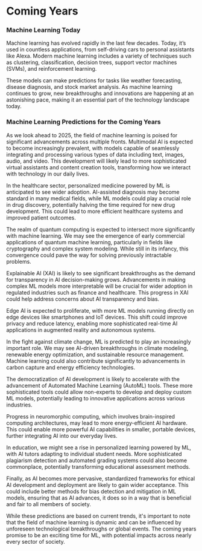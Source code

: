 # Coming Years

### Machine Learning Today

Machine learning has evolved rapidly in the last few decades. Today, it’s used in countless applications, from self-driving cars to personal assistants like Alexa. Modern machine learning includes a variety of techniques such as clustering, classification, decision trees, support vector machines (SVMs), and reinforcement learning.

These models can make predictions for tasks like weather forecasting, disease diagnosis, and stock market analysis. As machine learning continues to grow, new breakthroughs and innovations are happening at an astonishing pace, making it an essential part of the technology landscape today.

### Machine Learning Predictions for the Coming Years

As we look ahead to 2025, the field of machine learning is poised for significant advancements across multiple fronts. Multimodal AI is expected to become increasingly prevalent, with models capable of seamlessly integrating and processing various types of data including text, images, audio, and video. This development will likely lead to more sophisticated virtual assistants and content creation tools, transforming how we interact with technology in our daily lives.

In the healthcare sector, personalized medicine powered by ML is anticipated to see wider adoption. AI-assisted diagnosis may become standard in many medical fields, while ML models could play a crucial role in drug discovery, potentially halving the time required for new drug development. This could lead to more efficient healthcare systems and improved patient outcomes.

The realm of quantum computing is expected to intersect more significantly with machine learning. We may see the emergence of early commercial applications of quantum machine learning, particularly in fields like cryptography and complex system modeling. While still in its infancy, this convergence could pave the way for solving previously intractable problems.

Explainable AI (XAI) is likely to see significant breakthroughs as the demand for transparency in AI decision-making grows. Advancements in making complex ML models more interpretable will be crucial for wider adoption in regulated industries such as finance and healthcare. This progress in XAI could help address concerns about AI transparency and bias.

Edge AI is expected to proliferate, with more ML models running directly on edge devices like smartphones and IoT devices. This shift could improve privacy and reduce latency, enabling more sophisticated real-time AI applications in augmented reality and autonomous systems.

In the fight against climate change, ML is predicted to play an increasingly important role. We may see AI-driven breakthroughs in climate modeling, renewable energy optimization, and sustainable resource management. Machine learning could also contribute significantly to advancements in carbon capture and energy efficiency technologies.

The democratization of AI development is likely to accelerate with the advancement of Automated Machine Learning (AutoML) tools. These more sophisticated tools could allow non-experts to develop and deploy custom ML models, potentially leading to innovative applications across various industries.

Progress in neuromorphic computing, which involves brain-inspired computing architectures, may lead to more energy-efficient AI hardware. This could enable more powerful AI capabilities in smaller, portable devices, further integrating AI into our everyday lives.

In education, we might see a rise in personalized learning powered by ML, with AI tutors adapting to individual student needs. More sophisticated plagiarism detection and automated grading systems could also become commonplace, potentially transforming educational assessment methods.

Finally, as AI becomes more pervasive, standardized frameworks for ethical AI development and deployment are likely to gain wider acceptance. This could include better methods for bias detection and mitigation in ML models, ensuring that as AI advances, it does so in a way that is beneficial and fair to all members of society.

While these predictions are based on current trends, it's important to note that the field of machine learning is dynamic and can be influenced by unforeseen technological breakthroughs or global events. The coming years promise to be an exciting time for ML, with potential impacts across nearly every sector of society.

